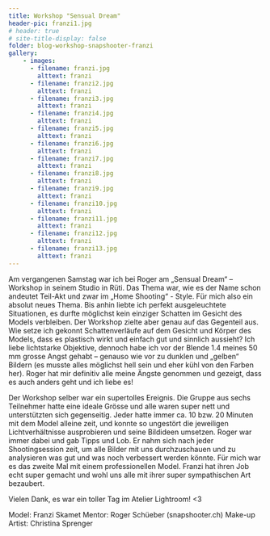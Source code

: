 ```yaml
---
title: Workshop "Sensual Dream"
header-pic: franzi1.jpg
# header: true
# site-title-display: false
folder: blog-workshop-snapshooter-franzi
gallery: 
    - images:
      - filename: franzi.jpg
        alttext: franzi
      - filename: franzi2.jpg
        alttext: franzi
      - filename: franzi3.jpg
        alttext: franzi
      - filename: franzi4.jpg
        alttext: franzi
      - filename: franzi5.jpg
        alttext: franzi
      - filename: franzi6.jpg
        alttext: franzi
      - filename: franzi7.jpg
        alttext: franzi
      - filename: franzi8.jpg
        alttext: franzi
      - filename: franzi9.jpg
        alttext: franzi
      - filename: franzi10.jpg
        alttext: franzi
      - filename: franzi11.jpg
        alttext: franzi
      - filename: franzi12.jpg
        alttext: franzi
      - filename: franzi13.jpg
        alttext: franzi     
---
```

Am vergangenen Samstag war ich bei Roger am „Sensual Dream“ – Workshop in seinem Studio in Rüti. Das Thema war, wie es der Name schon andeutet Teil-Akt und zwar im „Home Shooting“ - Style. Für mich also ein absolut neues Thema. 
Bis anhin liebte ich perfekt ausgeleuchtete Situationen, es durfte möglichst kein einziger Schatten im Gesicht des Models verbleiben. Der Workshop zielte aber genau auf das Gegenteil aus. Wie setze ich gekonnt Schattenverläufe auf dem Gesicht und Körper des Models, dass es plastisch wirkt und einfach gut und sinnlich aussieht? 
Ich liebe lichtstarke Objektive, dennoch habe ich vor der Blende 1.4 meines 50 mm grosse Angst gehabt – genauso wie vor zu dunklen und „gelben“ Bildern (es musste alles möglichst hell sein und eher kühl von den Farben her). Roger hat mir definitiv alle meine Ängste genommen und gezeigt, dass es auch anders geht und ich liebe es! 

Der Workshop selber war ein supertolles Ereignis. Die Gruppe aus sechs Teilnehmer hatte eine ideale Grösse und alle waren super nett und unterstützten sich gegenseitig. Jeder hatte immer ca. 10 bzw. 20 Minuten mit dem Model alleine zeit, und konnte so ungestört die jeweiligen Lichtverhältnisse ausprobieren und seine Bildideen umsetzen. Roger war immer dabei und gab Tipps und Lob. Er nahm sich nach jeder Shootingsession zeit, um alle Bilder mit uns durchzuschauen und zu analysieren was gut und was noch verbessert werden könnte. 
Für mich war es das zweite Mal mit einem professionellen Model. Franzi hat ihren Job echt super gemacht und wohl uns alle mit ihrer super sympathischen Art bezaubert. 

Vielen Dank, es war ein toller Tag im Atelier Lightroom! &lt;3

Model: 		       Franzi Skamet
Mentor:		       Roger Schüeber (snapshooter.ch)
Make-up Artist:	   Christina Sprenger

